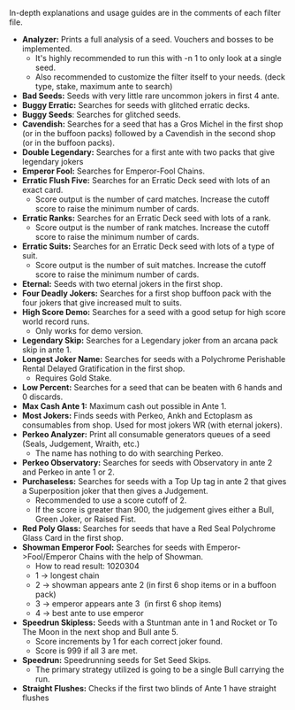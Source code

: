 In-depth explanations and usage guides are in the comments of each filter file.

- **Analyzer:** Prints a full analysis of a seed. Vouchers and bosses to be implemented.
	- It's highly recommended to run this with -n 1 to only look at a single seed.
	- Also recommended to customize the filter itself to your needs. (deck type, stake, maximum ante to search)
- **Bad Seeds:** Seeds with very little rare uncommon jokers in first 4 ante.
- **Buggy Erratic:** Searches for seeds with glitched erratic decks.
- **Buggy Seeds**: Searches for glitched seeds.
- **Cavendish:** Searches for a seed that has a Gros Michel in the first shop (or in the buffoon packs) followed by a Cavendish in the second shop (or in the buffoon packs).
- **Double Legendary:** Searches for a first ante with two packs that give legendary jokers
- **Emperor Fool:** Searches for Emperor-Fool Chains.
- **Erratic Flush Five:** Searches for an Erratic Deck seed with lots of an exact card.
	- Score output is the number of card matches. Increase the cutoff score to raise the minimum number of cards.
- **Erratic Ranks:** Searches for an Erratic Deck seed with lots of a rank.
	- Score output is the number of rank matches. Increase the cutoff score to raise the minimum number of cards.
- **Erratic Suits:** Searches for an Erratic Deck seed with lots of a type of suit.
	- Score output is the number of suit matches. Increase the cutoff score to raise the minimum number of cards.
- **Eternal:** Seeds with two eternal jokers in the first shop.
- **Four Deadly Jokers:** Searches for a first shop buffoon pack with the four jokers that give increased mult to suits.
- **High Score Demo:** Searches for a seed with a good setup for high score world record runs.
	- Only works for demo version.
- **Legendary Skip:** Searches for a Legendary joker from an arcana pack skip in ante 1.
- **Longest Joker Name:** Searches for seeds with a Polychrome Perishable Rental Delayed Gratification in the first shop.
	- Requires Gold Stake.
- **Low Percent:** Searches for a seed that can be beaten with 6 hands and 0 discards.
- **Max Cash Ante 1:** Maximum cash out possible in Ante 1.
- **Most Jokers:** Finds seeds with Perkeo, Ankh and Ectoplasm as consumables from shop. Used for most jokers WR (with eternal jokers).
- **Perkeo Analyzer:** Print all consumable generators queues of a seed (Seals, Judgement, Wraith, etc.)
	- The name has nothing to do with searching Perkeo.
- **Perkeo Observatory:** Searches for seeds with Observatory in ante 2 and Perkeo in ante 1 or 2.
- **Purchaseless:** Searches for seeds with a Top Up tag in ante 2 that gives a Superposition joker that then gives a Judgement.
	- Recommended to use a score cutoff of 2.
	- If the score is greater than 900, the judgement gives either a Bull, Green Joker, or Raised Fist.
- **Red Poly Glass:** Searches for seeds that have a Red Seal Polychrome Glass Card in the first shop.
- **Showman Emperor Fool:** Searches for seeds with Emperor->Fool/Emperor Chains with the help of Showman.
	- How to read result: 1020304
	- 1 -> longest chain
	- 2 -> showman appears ante 2 (in first 6 shop items or in a buffoon pack)
	- 3 -> emperor appears ante 3  (in first 6 shop items)
	- 4 -> best ante to use emperor
- **Speedrun Skipless:** Seeds with a Stuntman ante in 1 and Rocket or To The Moon in the next shop and Bull ante 5.
	- Score increments by 1 for each correct joker found.
	- Score is 999 if all 3 are met.
- **Speedrun:** Speedrunning seeds for Set Seed Skips.
	- The primary strategy utilized is going to be a single Bull carrying the run.
- **Straight Flushes:** Checks if the first two blinds of Ante 1 have straight flushes